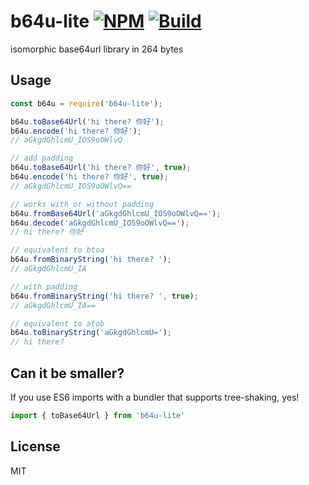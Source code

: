 # b64u-lite [![NPM](https://img.shields.io/npm/v/b64u-lite.svg)](https://npmjs.com/package/b64u-lite) [![Build](https://travis-ci.org/kevlened/b64u-lite.svg?branch=master)](https://travis-ci.org/kevlened/b64u-lite)

isomorphic base64url library in 264 bytes

## Usage

```javascript
const b64u = require('b64u-lite');

b64u.toBase64Url('hi there? 你好');
b64u.encode('hi there? 你好');
// aGkgdGhlcmU_IOS9oOWlvQ

// add padding
b64u.toBase64Url('hi there? 你好', true);
b64u.encode('hi there? 你好', true);
// aGkgdGhlcmU_IOS9oOWlvQ==

// works with or without padding
b64u.fromBase64Url('aGkgdGhlcmU_IOS9oOWlvQ==');
b64u.decode('aGkgdGhlcmU_IOS9oOWlvQ==');
// hi there? 你好

// equivalent to btoa
b64u.fromBinaryString('hi there? ');
// aGkgdGhlcmU_IA

// with padding
b64u.fromBinaryString('hi there? ', true);
// aGkgdGhlcmU_IA==

// equivalent to atob
b64u.toBinaryString('aGkgdGhlcmU=');
// hi there? 
```

## Can it be smaller?

If you use ES6 imports with a bundler that supports tree-shaking, yes!

```javascript
import { toBase64Url } from 'b64u-lite'
```

## License

MIT
